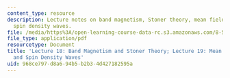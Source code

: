 ```yaml
---
content_type: resource
description: Lecture notes on band magnetism, Stoner theory, mean field theory, and
  spin density waves.
file: /media/https%3A/open-learning-course-data-rc.s3.amazonaws.com/8-512-theory-of-solids-ii-spring-2009/968ce797d8a694b5b2b34d427182595a_MIT8_512s09_lec18_19.pdf
file_type: application/pdf
resourcetype: Document
title: 'Lecture 18: Band Magnetism and Stoner Theory; Lecture 19: Mean Field Theory
  and Spin Density Waves'
uid: 968ce797-d8a6-94b5-b2b3-4d427182595a
---
```

